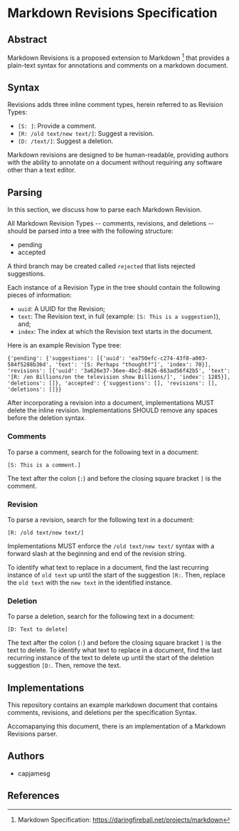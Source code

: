 # Markdown Revisions Specification

## Abstract

Markdown Revisions is a proposed extension to Markdown [^1] that provides a plain-text syntax for annotations and comments on a markdown document.

## Syntax

Revisions adds three inline comment types, herein referred to as Revision Types:

- `[S: ]`: Provide a comment.
- `[R: /old text/new text/]`: Suggest a revision.
- `[D: /text/]`: Suggest a deletion.

Markdown revisions are designed to be human-readable, providing authors with the ability to annotate on a document without requiring any software other than a text editor.

## Parsing

In this section, we discuss how to parse each Markdown Revision.

All Markdown Revision Types -- comments, revisions, and deletions -- should be parsed into a tree with the following structure:

- pending
- accepted

A third branch may be created called `rejected` that lists rejected suggestions.

Each instance of a Revision Type in the tree should contain the following pieces of information:

- `uuid`: A UUID for the Revision;
- `text`: The Revision text, in full (example: `[S: This is a suggestion]`), and;
- `index`: The index at which the Revision text starts in the document.

Here is an example Revision Type tree:

```
{'pending': {'suggestions': [{'uuid': 'ea750efc-c274-43f8-a003-584f5288b36d', 'text': '[S: Perhaps "thought?"]', 'index': 70}], 'revisions': [{'uuid': '3a626e37-36ee-4bc2-8626-663ad56f42b5', 'text': '[R: /on Billions/on the television show Billions/]', 'index': 1285}], 'deletions': []}, 'accepted': {'suggestions': [], 'revisions': [], 'deletions': []}}
```

After incorporating a revision into a document, implementations MUST delete the inline revision. Implementations SHOULD remove any spaces before the deletion syntax.

### Comments

To parse a comment, search for the following text in a document:

```
[S: This is a comment.]
```

The text after the colon (`:`) and before the closing square bracket `]` is the comment.

### Revision

To parse a revision, search for the following text in a document:

```
[R: /old text/new text/]
```

Implementations MUST enforce the `/old text/new text/` syntax with a forward slash at the beginning and end of the revision string.

To identify what text to replace in a document, find the last recurring instance of `old text` up until the start of the suggestion `[R:`. Then, replace the `old text` with the `new text` in the identified instance.

### Deletion

To parse a deletion, search for the following text in a document:

```
[D: Text to delete]
```

The text after the colon (`:`) and before the closing square bracket `]` is the text to delete. To identify what text to replace in a document, find the last recurring instance of the text to delete up until the start of the deletion suggestion `[D:`. Then, remove the text.

## Implementations

This repository contains an example markdown document that contains comments, revisions, and deletions per the specification Syntax.

Accomapanying this document, there is an implementation of a Markdown Revisions parser.

## Authors

- capjamesg

## References

[^1]: Markdown Specification: https://daringfireball.net/projects/markdown
